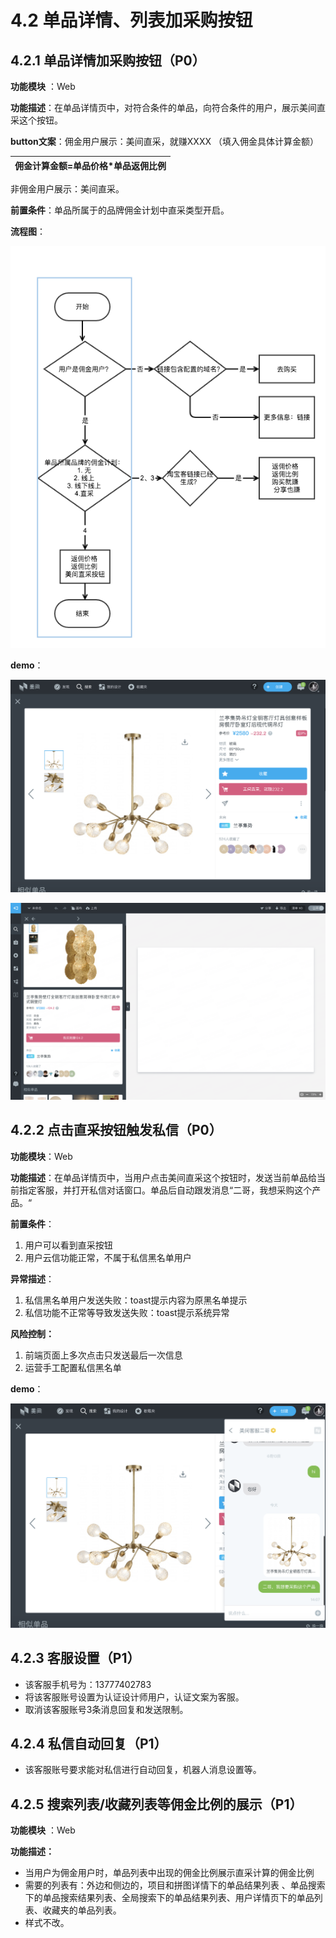 # 4.2 单品详情、列表加采购按钮

## 4.2.1 单品详情加采购按钮（P0）

**功能模块** ：Web

**功能描述**：在单品详情页中，对符合条件的单品，向符合条件的用户，展示美间直采这个按钮。

**button文案**：佣金用户展示：美间直采，就赚XXXX  （填入佣金具体计算金额）

| 佣金计算金额=单品价格\*单品返佣比例 |
| --- |


非佣金用户展示：美间直采。

**前置条件**：单品所属于的品牌佣金计划中直采类型开启。

**流程图**：

![](../.gitbook/assets/dan-pin-xiang-qing.png)

**demo**：

![](../.gitbook/assets/ping-mu-kuai-zhao-20180620-xia-wu-2.03.26.png)

![](../.gitbook/assets/ping-mu-kuai-zhao-20180625-shang-wu-10.29.14.png)

## 4.2.2 点击直采按钮触发私信（P0）

**功能模块**：Web

**功能描述**：在单品详情页中，当用户点击美间直采这个按钮时，发送当前单品给当前指定客服，并打开私信对话窗口。单品后自动跟发消息“二哥，我想采购这个产品。“

**前置条件**：

1. 用户可以看到直采按钮
2. 用户云信功能正常，不属于私信黑名单用户

**异常描述**：

1. 私信黑名单用户发送失败：toast提示内容为原黑名单提示
2. 私信功能不正常等导致发送失败：toast提示系统异常

**风险控制：**

1. 前端页面上多次点击只发送最后一次信息
2. 运营手工配置私信黑名单

**demo**：

![](../.gitbook/assets/ping-mu-kuai-zhao-20180620-xia-wu-2.08.15.png)



## 4.2.3 客服设置（P1）

* 该客服手机号为：13777402783
* 将该客服账号设置为认证设计师用户，认证文案为客服。
* 取消该客服账号3条消息回复和发送限制。

## 4.2.4 私信自动回复（P1）

* 该客服账号要求能对私信进行自动回复，机器人消息设置等。

## 4.2.5 搜索列表/收藏列表等佣金比例的展示（P1）

**功能模块** ：Web

**功能描述：**

* 当用户为佣金用户时，单品列表中出现的佣金比例展示直采计算的佣金比例
* 需要的列表有：外边和侧边的，项目和拼图详情下的单品结果列表 、单品搜索下的单品搜索结果列表、全局搜索下的单品结果列表、用户详情页下的单品列表、收藏夹的单品列表。
* 样式不改。



